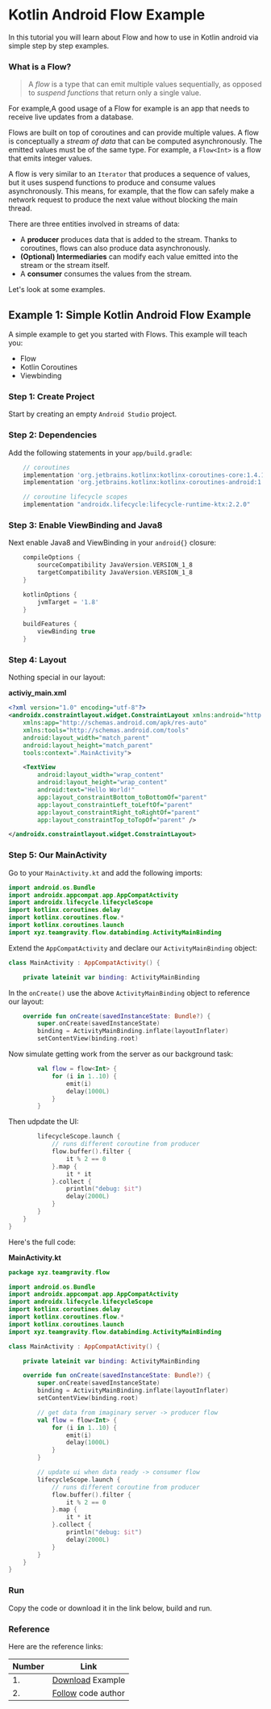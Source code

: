 # Kotlin Android Flow Example

In this tutorial you will learn about Flow and how to use in Kotlin android via simple step by step examples.


### What is a Flow?

> A _flow_ is a type that can emit multiple values sequentially, as opposed to _suspend functions_ that return only a single value.

For example,A good usage of a Flow for example is an app that needs to receive live updates from a database.

Flows are built on top of coroutines and can provide multiple values. A flow is conceptually a _stream of data_ that can be computed asynchronously. The emitted values must be of the same type. For example, a `Flow<Int>` is a flow that emits integer values.

A flow is very similar to an `Iterator` that produces a sequence of values, but it uses suspend functions to produce and consume values asynchronously. This means, for example, that the flow can safely make a network request to produce the next value without blocking the main thread.

There are three entities involved in streams of data:

- A **producer** produces data that is added to the stream. Thanks to coroutines, flows can also produce data asynchronously.
- **(Optional) Intermediaries** can modify each value emitted into the stream or the stream itself.
- A **consumer** consumes the values from the stream.

Let's look at some examples.

## Example 1: Simple Kotlin Android Flow Example

A simple example to get you started with Flows. This example will teach you:

- Flow
- Kotlin Coroutines
- Viewbinding

### Step 1: Create Project

Start by creating an empty `Android Studio` project.

### Step 2: Dependencies

Add the following statements in your `app/build.gradle`:

```groovy
    // coroutines
    implementation 'org.jetbrains.kotlinx:kotlinx-coroutines-core:1.4.1'
    implementation 'org.jetbrains.kotlinx:kotlinx-coroutines-android:1.4.1'

    // coroutine lifecycle scopes
    implementation "androidx.lifecycle:lifecycle-runtime-ktx:2.2.0"
```

### Step 3: Enable ViewBinding and Java8

Next enable Java8 and ViewBinding in your `android{}` closure:

```groovy
    compileOptions {
        sourceCompatibility JavaVersion.VERSION_1_8
        targetCompatibility JavaVersion.VERSION_1_8
    }

    kotlinOptions {
        jvmTarget = '1.8'
    }

    buildFeatures {
        viewBinding true
    }
```

### Step 4: Layout

Nothing special in our layout:

**activiy_main.xml**

```xml
<?xml version="1.0" encoding="utf-8"?>
<androidx.constraintlayout.widget.ConstraintLayout xmlns:android="http://schemas.android.com/apk/res/android"
    xmlns:app="http://schemas.android.com/apk/res-auto"
    xmlns:tools="http://schemas.android.com/tools"
    android:layout_width="match_parent"
    android:layout_height="match_parent"
    tools:context=".MainActivity">

    <TextView
        android:layout_width="wrap_content"
        android:layout_height="wrap_content"
        android:text="Hello World!"
        app:layout_constraintBottom_toBottomOf="parent"
        app:layout_constraintLeft_toLeftOf="parent"
        app:layout_constraintRight_toRightOf="parent"
        app:layout_constraintTop_toTopOf="parent" />

</androidx.constraintlayout.widget.ConstraintLayout>
```

### Step 5: Our MainActivity

Go to your `MainActivity.kt` and add the following imports:

```kotlin
import android.os.Bundle
import androidx.appcompat.app.AppCompatActivity
import androidx.lifecycle.lifecycleScope
import kotlinx.coroutines.delay
import kotlinx.coroutines.flow.*
import kotlinx.coroutines.launch
import xyz.teamgravity.flow.databinding.ActivityMainBinding
```

Extend the `AppCompatActivity` and declare our `ActivityMainBinding` object:

```kotlin
class MainActivity : AppCompatActivity() {

    private lateinit var binding: ActivityMainBinding
```

In the `onCreate()` use the above `ActivityMainBinding` object to reference our layout:

```kotlin
    override fun onCreate(savedInstanceState: Bundle?) {
        super.onCreate(savedInstanceState)
        binding = ActivityMainBinding.inflate(layoutInflater)
        setContentView(binding.root)
```

Now simulate getting work from the server as our background task:

```kotlin
        val flow = flow<Int> {
            for (i in 1..10) {
                emit(i)
                delay(1000L)
            }
        }
```

Then udpdate the UI:

```kotlin
        lifecycleScope.launch {
            // runs different coroutine from producer
            flow.buffer().filter {
                it % 2 == 0
            }.map {
                it * it
            }.collect {
                println("debug: $it")
                delay(2000L)
            }
        }
    }
}
```

Here's the full code:

**MainActivity.kt**

```kotlin
package xyz.teamgravity.flow

import android.os.Bundle
import androidx.appcompat.app.AppCompatActivity
import androidx.lifecycle.lifecycleScope
import kotlinx.coroutines.delay
import kotlinx.coroutines.flow.*
import kotlinx.coroutines.launch
import xyz.teamgravity.flow.databinding.ActivityMainBinding

class MainActivity : AppCompatActivity() {

    private lateinit var binding: ActivityMainBinding

    override fun onCreate(savedInstanceState: Bundle?) {
        super.onCreate(savedInstanceState)
        binding = ActivityMainBinding.inflate(layoutInflater)
        setContentView(binding.root)

        // get data from imaginary server -> producer flow
        val flow = flow<Int> {
            for (i in 1..10) {
                emit(i)
                delay(1000L)
            }
        }

        // update ui when data ready -> consumer flow
        lifecycleScope.launch {
            // runs different coroutine from producer
            flow.buffer().filter {
                it % 2 == 0
            }.map {
                it * it
            }.collect {
                println("debug: $it")
                delay(2000L)
            }
        }
    }
}
```

### Run

Copy the code or download it in the link below, build and run.

### Reference

Here are the reference links:

| Number | Link |
| --- | --- |
| 1. | [Download](https://github.com/raheemadamboev/flow-app/archive/refs/heads/master.zip) Example |
| 2. | [Follow](https://github.com/raheemadamboev/) code author |
